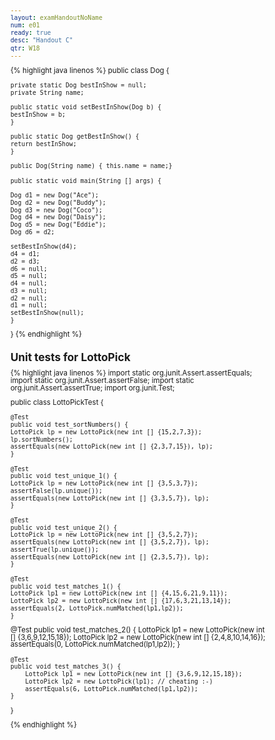 ```yaml
---
layout: examHandoutNoName
num: e01
ready: true
desc: "Handout C"
qtr: W18
---
```


<style>
 body { font-size: 72%;
 line-height: 102%;

}

 td  {
  padding-left:5px; padding-right: 5px;
}
</style>


{% highlight java linenos %}
public class Dog {
    
    private static Dog bestInShow = null;
    private String name;
    
    public static void setBestInShow(Dog b) {
	bestInShow = b;
    }
    
    public static Dog getBestInShow() {
	return bestInShow;
    }
    
    public Dog(String name) { this.name = name;}
    
    public static void main(String [] args) {
	
	Dog d1 = new Dog("Ace");
	Dog d2 = new Dog("Buddy");
	Dog d3 = new Dog("Coco");
	Dog d4 = new Dog("Daisy");
	Dog d5 = new Dog("Eddie");
	Dog d6 = d2;   
	
	setBestInShow(d4);       
	d4 = d1;                 
	d2 = d3;                 
	d6 = null;               
	d5 = null;               
	d4 = null;               
	d3 = null;               
	d2 = null;               
	d1 = null;               
	setBestInShow(null);     
    }
}
{% endhighlight %}


<h2 class="page-break-before">Unit tests for LottoPick</h2>


{% highlight java linenos %}
import static org.junit.Assert.assertEquals;
import static org.junit.Assert.assertFalse;
import static org.junit.Assert.assertTrue;
import org.junit.Test;


public class LottoPickTest {

    @Test
    public void test_sortNumbers() {
	LottoPick lp = new LottoPick(new int [] {15,2,7,3});
	lp.sortNumbers();
	assertEquals(new LottoPick(new int [] {2,3,7,15}), lp);
    }
	    
    @Test
    public void test_unique_1() {
	LottoPick lp = new LottoPick(new int [] {3,5,3,7});
	assertFalse(lp.unique());
	assertEquals(new LottoPick(new int [] {3,3,5,7}), lp);
    }

    @Test
    public void test_unique_2() {
	LottoPick lp = new LottoPick(new int [] {3,5,2,7});
	assertEquals(new LottoPick(new int [] {3,5,2,7}), lp);	
	assertTrue(lp.unique());
	assertEquals(new LottoPick(new int [] {2,3,5,7}), lp);
    }

    @Test
    public void test_matches_1() {
	LottoPick lp1 = new LottoPick(new int [] {4,15,6,21,9,11});
	LottoPick lp2 = new LottoPick(new int [] {17,6,3,21,13,14});
	assertEquals(2, LottoPick.numMatched(lp1,lp2));
    }
	    
   @Test
    public void test_matches_2() {
	    LottoPick lp1 = new LottoPick(new int [] {3,6,9,12,15,18});
	    LottoPick lp2 = new LottoPick(new int [] {2,4,8,10,14,16});
	    assertEquals(0, LottoPick.numMatched(lp1,lp2));
   }

    @Test
    public void test_matches_3() {
	    LottoPick lp1 = new LottoPick(new int [] {3,6,9,12,15,18});
	    LottoPick lp2 = new LottoPick(lp1); // cheating :-)
	    assertEquals(6, LottoPick.numMatched(lp1,lp2));
    }

}

{% endhighlight %}